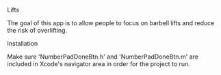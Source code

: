 Lifts

The goal of this app is to allow people to focus on barbell lifts and reduce the risk of overlifting.

Installation

Make sure 'NumberPadDoneBtn.h' and 'NumberPadDoneBtn.m' are included in Xcode's navigator area in order for the project to run. 